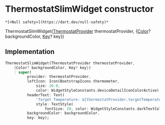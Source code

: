 


# ThermostatSlimWidget constructor




    *[<Null safety>](https://dart.dev/null-safety)*



ThermostatSlimWidget([ThermostatProvider](../../providers_thermostat_provider/ThermostatProvider-class.md) thermostatProvider, {[Color](https://api.flutter.dev/flutter/dart-ui/Color-class.html)? backgroundColor, [Key](https://api.flutter.dev/flutter/foundation/Key-class.html)? key})





## Implementation

```dart
ThermostatSlimWidget(ThermostatProvider thermostatProvider,
    {Color? backgroundColor, Key? key})
    : super(
          provider: thermostatProvider,
          leftIcon: Icon(BootstrapIcons.thermometer,
              size: 20.0,
              color: WidgetStyleConstants.deviceDetailIconColorActive),
          headerText: Text(
              'Target Temperature: ${thermostatProvider.targetTemperature.toInt()}\u{00B0}',
              style: TextStyle(
                  fontSize: 20, color: WidgetStyleConstants.darkTextColor)),
          backgroundColor: backgroundColor,
          key: key);
```








